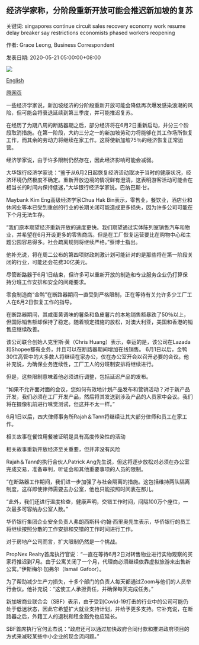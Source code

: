 ## 经济学家称，分阶段重新开放可能会推迟新加坡的复苏

关键词: singapores continue circuit sales recovery economy work resume delay breaker say restrictions economists phased workers reopening

作者: Grace Leong, Business Correspondent

发表日期: 2020-05-21 05:00:00+08:00

![](https://www.straitstimes.com/sites/default/files/styles/x_large/public/articles/2020/05/21/st_20200521_glwork21_5680951.jpg?itok=aIL0_xFI)

[English](Phased%20reopening%20could%20delay%20Singapore%27s%20recovery%2C%20say%20economists.md)

[原网页](https://www.straitstimes.com/business/phased-reopening-could-delay-recovery-say-economists)

一些经济学家说，新加坡经济的分阶段重新开放可能会降低再次爆发感染浪潮的风险，但可能会将衰退延续到第三季度，并可能推迟复苏。

在经历了为期八周的断路器期之后，部分经济将在6月2日重新启动，并分三个阶段取消措施。在第一阶段，大约三分之一的新加坡劳动力将能够在其工作场所恢复工作，而其余的劳动力将继续在家工作。这将使新加坡75％的经济恢复正常运营。

经济学家说，由于许多限制仍然存在，因此经济影响可能会减弱。

大华银行经济学家说：“鉴于从6月2日起恢复经济活动取决于当时的健康状况，经济环境仍然极度不确定。重新开放边境的情况鲜有澄清，这表明游客活动可能会在相当长的时间内保持低迷，”大华银行经济学家说。巴纳巴斯·甘。

Maybank Kim Eng高级经济学家Chua Hak Bin表示，零售业，餐饮业，酒店业和休闲业等本已受到重创的行业的长期关闭可能造成更多损失，因为许多公司可能在下个月无法生存。

“我们原本期望经济重新开放的速度更快。我们期望通过实体陈列室销售汽车和物业，并希望在6月开设更多的零售商店。但是在工厂恢复运营要比在购物中心和主题公园容易得多。社会疏离规则将继续严格。”蔡博士指出。

他补充说，将在周二公布的第四项财政刺激计划可能针对的是那些将在第一阶段关闭的行业，可能还会花费30亿美元。

尽管断路器于6月1日结束，但许多可以重新开放的制造和专业服务企业仍打算保持分班工作安排和安全的间距要求。

零食制造商“金鸭”在断路器期间一直受到严格限制，正在等待有关允许多少工厂工人在6月2日恢复工作的指导。

在断路器期间，其咸蛋黄调味的薯条和鱼皮薯片的本地销售额暴跌了50％以上，但国际销售额却保持了稳定。随着锁定措施的放松，对澳大利亚，美国和香港的销售应继续改善。

该公司联合创始人克里斯·黄（Chris Huang）表示，幸运的是，该公司在Lazada和Shopee都有业务，并且可以在断路器期间增加在线销售。 6月1日以后，金鸭30位高管中的大多数人将继续在家办公，仅在办公室开会以召开必要的会议。他补充说，为确保业务连续性，工厂工人的分班制安排将继续进行。

但是，这些限制意味着他必须进行调整，包括延迟产品的发布。

“如果不允许面对面的会议，您如何有效地计划产品发布和营销活动？对于新产品开发，我们必须在工厂开发产品，然后将其发送到涉及产品的人员家中会议。我们将在摄像机前进行味觉测试，但这并不太一样。”

6月1日以后，四大律师事务所Rajah＆Tann将继续让其大部分律师和员工在家工作。

相关故事在餐馆用餐被证明是具有高度传染性的活动

相关故事重新开放经济至关重要，但并非没有风险

Rajah＆Tann的执行合伙人Patrick Ang先生说，但这将逐步放松对必须在办公室完成交易，准备审判，听证会和其他重要事项的人员的限制。

“在断路器工作期间，我们进一步加强了与社会隔离的措施。这包括维持两队隔离制度，这样即使律师需要去办公室，他也只能按照时间表在那儿。

“此外，我们还进行温度检查，健康声明，交错工作时间，间隔100万个座位，一次最多可容纳办公室人数。”

华侨银行集团企业安全负责人弗朗西斯科·约翰·西里奥先生表示，华侨银行的员工将继续按照分散的工作安排和交错的工作时间进行工作。

对于房地产公司而言，扩大限制仍然是一个挑战。

PropNex Realty首席执行官说：“一直在等待6月2日对转售物业进行实物观察的买家将推迟到7月。由于公寓关闭了一个月，代理商必须继续依靠虚拟旅游来出售新公寓。”伊斯梅尔·加弗尔（Ismail Gafoor）。

为了帮助减少生产力损失，十多个部门的负责人每天都通过Zoom与他们的人员举行会议。他补充说：“这使工人承担责任，并确保每天完成任务。”

新加坡商业联合会（SBF）表示，由于受到Covid-19打击的行业中的公司可能仍处于低迷状态，因此它希望扩大就业支持计划，并给予更多支持。它补充说，在断路器之后，外籍工人的退税和租金豁免也应延长。

SBF首席执行官何孟杰说：“政府还可以通过加快政府合同付款和推进政府项目的方式来减轻某些中小企业的现金流问题。”